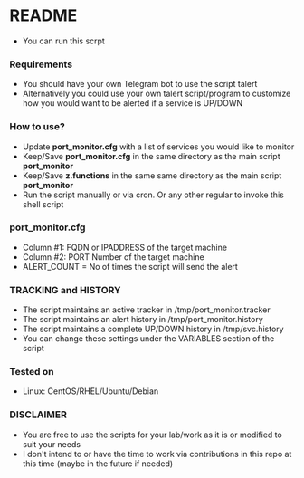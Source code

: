 # README #

* You can run this scrpt

### Requirements ###

* You should have your own Telegram bot to use the script talert
* Alternatively you could use your own talert script/program to customize how you would want to be alerted if a service is UP/DOWN


### How to use? ###
* Update **port_monitor.cfg** with a list of services you would like to monitor
* Keep/Save **port_monitor.cfg** in the same directory as the main script **port_monitor** 
* Keep/Save **z.functions** in the same same directory as the main script **port_monitor**
* Run the script manually or via cron. Or any other regular to invoke this shell script

### port_monitor.cfg ###
* Column #1: FQDN or IPADDRESS of the target machine
* Column #2: PORT Number of the target machine 
* ALERT_COUNT = No of times the script will send the alert

### TRACKING and HISTORY ###
* The script maintains an active tracker in /tmp/port_monitor.tracker
* The script maintains an alert history in /tmp/port_monitor.history
* The script maintains a complete UP/DOWN history in /tmp/svc.history
* You can change these settings under the VARIABLES section of the script

### Tested on ###
* Linux: CentOS/RHEL/Ubuntu/Debian

### DISCLAIMER ###
* You are free to use the scripts for your lab/work as it is or modified to suit your needs
* I don't intend to or have the time to work via contributions in this repo at this time (maybe in the future if needed)



